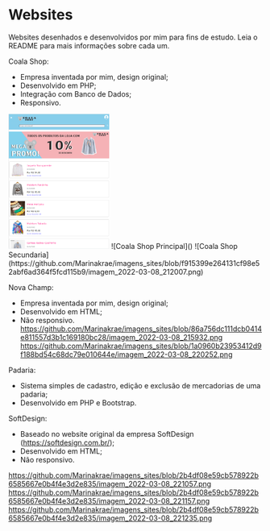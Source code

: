<h1> Websites </h1>

Websites desenhados e desenvolvidos por mim para fins de estudo. Leia o README para mais informações sobre cada um.

Coala Shop: 
- Empresa inventada por mim, design original;
- Desenvolvido em PHP;
- Integração com Banco de Dados;
- Responsivo.

<img src="https://github.com/Marinakrae/imagens_sites/blob/29b16bfe4bbb09f88895e0e190eb4af41d083085/CS_1.PNG" alt="Coala Shop 1" width="200"/>
![Coala Shop Principal]()
![Coala Shop Secundaria](https://github.com/Marinakrae/imagens_sites/blob/f915399e264131cf98e52abf6ad364f5fcd115b9/imagem_2022-03-08_212007.png)

Nova Champ:
- Empresa inventada por mim, design original;
- Desenvolvido em HTML;
- Não responsivo.
https://github.com/Marinakrae/imagens_sites/blob/86a756dc111dcb0414e811557d3b1c169180bc28/imagem_2022-03-08_215932.png
https://github.com/Marinakrae/imagens_sites/blob/1a0960b23953412d9f188bd54c68dc79e010644e/imagem_2022-03-08_220252.png

Padaria:
- Sistema simples de cadastro, edição e exclusão de mercadorias de uma padaria;
- Desenvolvido em PHP e Bootstrap.

SoftDesign:
- Baseado no website original da empresa SoftDesign (https://softdesign.com.br/);
- Desenvolvido em HTML;
- Não responsivo.

https://github.com/Marinakrae/imagens_sites/blob/2b4df08e59cb578922b6585667e0b4f4e3d2e835/imagem_2022-03-08_221057.png
https://github.com/Marinakrae/imagens_sites/blob/2b4df08e59cb578922b6585667e0b4f4e3d2e835/imagem_2022-03-08_221157.png
https://github.com/Marinakrae/imagens_sites/blob/2b4df08e59cb578922b6585667e0b4f4e3d2e835/imagem_2022-03-08_221235.png
